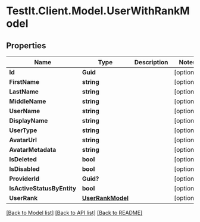 # TestIt.Client.Model.UserWithRankModel

## Properties

Name | Type | Description | Notes
------------ | ------------- | ------------- | -------------
**Id** | **Guid** |  | [optional] 
**FirstName** | **string** |  | [optional] 
**LastName** | **string** |  | [optional] 
**MiddleName** | **string** |  | [optional] 
**UserName** | **string** |  | [optional] 
**DisplayName** | **string** |  | [optional] 
**UserType** | **string** |  | [optional] 
**AvatarUrl** | **string** |  | [optional] 
**AvatarMetadata** | **string** |  | [optional] 
**IsDeleted** | **bool** |  | [optional] 
**IsDisabled** | **bool** |  | [optional] 
**ProviderId** | **Guid?** |  | [optional] 
**IsActiveStatusByEntity** | **bool** |  | [optional] 
**UserRank** | [**UserRankModel**](UserRankModel.md) |  | [optional] 

[[Back to Model list]](../README.md#documentation-for-models) [[Back to API list]](../README.md#documentation-for-api-endpoints) [[Back to README]](../README.md)

